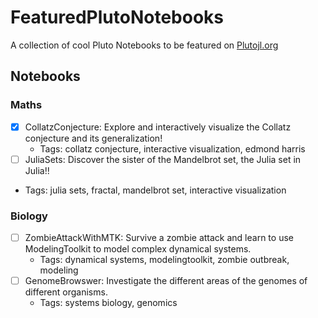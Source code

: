 # FeaturedPlutoNotebooks
A collection of cool Pluto Notebooks to be featured on [Plutojl.org](https://featured.plutojl.org/)

## Notebooks

### Maths

- [X] CollatzConjecture: Explore and interactively visualize the Collatz conjecture and its generalization!
  - Tags: collatz conjecture, interactive visualization, edmond harris 
- [ ]  JuliaSets: Discover the sister of the Mandelbrot set, the Julia set in Julia!!
  - Tags: julia sets, fractal, mandelbrot set, interactive visualization
  

### Biology 
- [ ] ZombieAttackWithMTK: Survive a zombie attack and learn to use ModelingToolkit to model complex dynamical systems.
  - Tags: dynamical systems, modelingtoolkit, zombie outbreak, modeling
- [ ] GenomeBrowswer: Investigate the different areas of the genomes of different organisms.
  - Tags: systems biology, genomics
